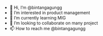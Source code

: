 - 👋 Hi, I’m @bintangagungg
- 👀 I’m interested in product management
- 🌱 I’m currently learning MIG
- 💞️ I’m looking to collaborate on many project
- 📫 How to reach me @bintangagungg

<!---
bintangagungg/bintangagungg is a ✨ special ✨ repository because its `README.md` (this file) appears on your GitHub profile.
You can click the Preview link to take a look at your changes.
--->
